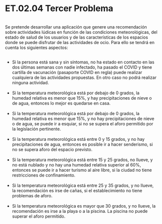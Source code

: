 <h1>ET.02.04 Tercer Problema</h1></br>
Se pretende desarrollar una aplicación que genere una recomendación sobre actividades lúdicas
en función de las condiciones meteorológicas, del estado de salud de los usuarios y de las
características de los espacios donde se puede disfrutar de las actividades de ocio. Para ello se
tendrá en cuenta los siguientes aspectos:</br></br>
<ul>
  <li>Si la persona está sana y sin síntomas, no ha estado en contacto en las dos últimas
  semanas con nadie infectado, ha pasado el COVID y tiene cartilla de vacunación
  (pasaporte COVID en regla) puede realizar cualquiera de las actividades propuestas. En
  otro caso no podrá realizar ninguna actividad.</li></br>
  <li>Si la temperatura meteorológica está por debajo de 0 grados, la humedad relativa es
  menor que 15%, y hay precipitaciones de nieve o de agua, entonces lo mejor es
  quedarse en casa.</li></br>
  <li>Si la temperatura meteorológica está por debajo de 0 grados, la humedad relativa es
  menor que 15%, y no hay precipitaciones de nieve o de agua, se puede ir a esquiar, si
  no se supera el aforo permitido por la legislación pertinente.</li></br>
  <li>Si la temperatura meteorológica está entre 0 y 15 grados, y no hay precipitaciones de
  agua, entonces es posible ir a hacer senderismo, si no se supera aforo del espacio
  previsto.</li></br>
  <li>Si la temperatura meteorológica está entre 15 y 25 grados, no llueve, y no está nublado
  y no hay una humedad relativa superior al 60%, entonces se puede ir a hacer turismo al
  aire libre, si la ciudad no tiene restricciones de confinamiento.</li></br>
  <li>Si la temperatura meteorológica está entre 25 y 35 grados, y no llueve, la
  recomendación es irse de cañas, si el establecimiento no tiene problemas de aforo.</li></br>
  <li>Si la temperatura meteorológica es mayor que 30 grados, y no llueve, la recomendación
  es irse a la playa o a la piscina. La piscina no puede superar el aforo permitido.</li>
</ul>
